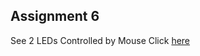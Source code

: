 ## Assignment 6

See 2 LEDs Controlled by Mouse Click [here](https://www.youtube.com/watch?v=m7gDSVXuhvI)
